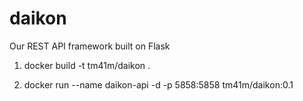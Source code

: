 # daikon
Our REST API framework built on Flask


1) docker build -t tm41m/daikon .

2) docker run --name daikon-api -d -p 5858:5858 tm41m/daikon:0.1